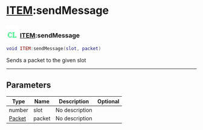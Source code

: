# [ITEM](../item/README.md):sendMessage

### <img src="../../.gitbook/assets/client.png" width="32" height="32" /> [ITEM](../item/README.md):sendMessage

```lua
void ITEM:sendMessage(slot, packet)
```

Sends a packet to the given slot<br>

-----------------
## Parameters

| Type   | Name | Description | Optional |
| ------ | ---- | ----------- | -------: |
| number | slot | No description |   |
| [Packet](../packet/README.md) | packet | No description |   |
